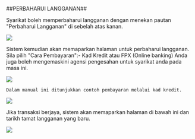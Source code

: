 ##PERBAHARUI LANGGANAN##

Syarikat boleh memperbaharui langganan dengan menekan pautan "Perbaharui Langganan" di sebelah atas kanan.

![](/docs/public/content/images/renew/r1.png)

Sistem kemudian akan memaparkan halaman untuk perbaharui langganan. Sila pilih "Cara Pembayaran":- Kad Kredit atau FPX (Online banking)
    Anda juga boleh mengemaskini agensi pengesahan untuk syarikat anda pada masa ini.

![](/docs/public/content/images/renew/r2.png)

    Dalam manual ini ditunjukkan contoh pembayaran melalui kad kredit.

![](/docs/public/content/images/renew/r3.png)

Jika transaksi berjaya, sistem akan memaparkan halaman di bawah ini dan tarikh tamat langganan yang baru.

![](/docs/public/content/images/renew/r4.png)
